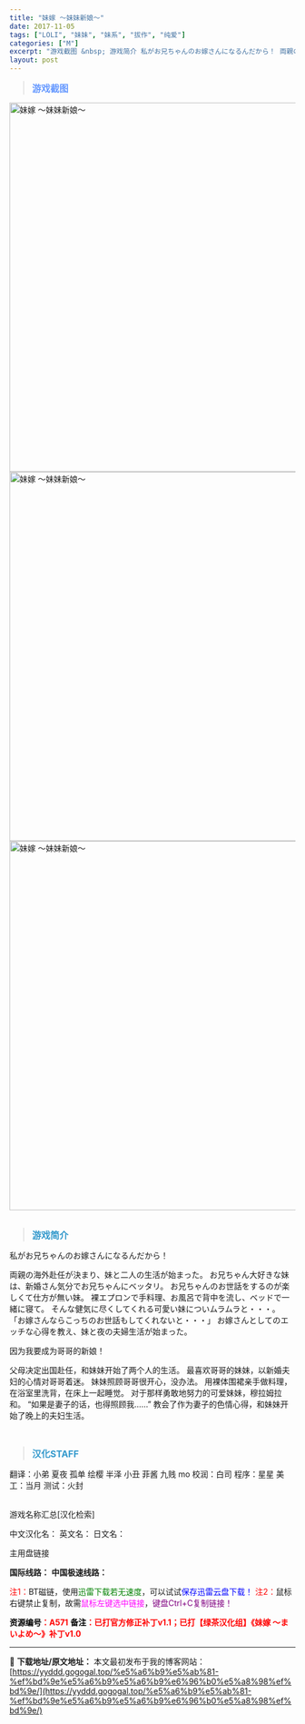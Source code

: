 ```yaml
---
title: "妹嫁 ～妹妹新娘～"
date: 2017-11-05
tags: ["LOLI", "妹妹", "妹系", "拔作", "纯爱"]
categories: ["M"]
excerpt: "游戏截图 &nbsp; 游戏简介 私がお兄ちゃんのお嫁さんになるんだから！ 両親の海外赴任が決まり、妹と二人の生活が始まった。 お兄ちゃん大好きな妹は、新婚さん気分でお兄ちゃんにベッタリ。 お兄ちゃんのお世話をするのが楽しくて仕方が無い妹。 裸エプロンで手料理、お風呂で背中を流し、ベッドで一緒に寝て&hellip;"
layout: post
---
```


<div>
<blockquote><b><span style="font-size: 12pt; color: #6699ff;">游戏截图</span></b></blockquote>
<div><img title="点击放大" src="https://yyddd.gogogal.top/wp-content/uploads/2025/04/20250430_6811eafe9451f.webp" alt="妹嫁 ～妹妹新娘～" width="650" /></div>
<div><img title="点击放大" src="https://yyddd.gogogal.top/wp-content/uploads/2025/04/20250430_6811eb0026d26.webp" alt="妹嫁 ～妹妹新娘～" width="650" /></div>
<div><img title="点击放大" src="https://yyddd.gogogal.top/wp-content/uploads/2025/04/20250430_6811eb0179345.webp" alt="妹嫁 ～妹妹新娘～" width="650" /></div>
&nbsp;
<blockquote><b><span style="font-size: 12pt; color: #3399cc;">游戏简介</span></b></blockquote>
<div>

私がお兄ちゃんのお嫁さんになるんだから！

両親の海外赴任が決まり、妹と二人の生活が始まった。
お兄ちゃん大好きな妹は、新婚さん気分でお兄ちゃんにベッタリ。
お兄ちゃんのお世話をするのが楽しくて仕方が無い妹。
裸エプロンで手料理、お風呂で背中を流し、ベッドで一緒に寝て。
そんな健気に尽くしてくれる可愛い妹についムラムラと・・・。
「お嫁さんならこっちのお世話もしてくれないと・・・」
お嫁さんとしてのエッチな心得を教え、妹と夜の夫婦生活が始まった。

因为我要成为哥哥的新娘！

父母决定出国赴任，和妹妹开始了两个人的生活。
最喜欢哥哥的妹妹，以新婚夫妇的心情对哥哥着迷。
妹妹照顾哥哥很开心，没办法。
用裸体围裙亲手做料理，在浴室里洗背，在床上一起睡觉。
对于那样勇敢地努力的可爱妹妹，穆拉姆拉和。
“如果是妻子的话，也得照顾我……”
教会了作为妻子的色情心得，和妹妹开始了晚上的夫妇生活。

</div>
&nbsp;
<blockquote><b><span style="font-size: 12pt; color: #3399cc;">汉化STAFF</span></b></blockquote>
<div>翻译：小弟 夏夜 孤单 绘樱 半泽 小丑 菲酱 九贱 mo
校润：白司
程序：星星
美工：当月
测试：火封</div>
&nbsp;

游戏名称汇总[汉化检索]

中文汉化名：
英文名：
日文名：

</div>
<div class="panel panel-primary">
<div class="panel-heading">主用盘链接</div>
<div class="panel-body">

<b>国际线路：</b>
<b>中国极速线路：</b>


<span style="color: #ff0000;">注1：</span>BT磁链，使用<span style="color: #008000;">迅雷下载若无速度</span>，可以试试<span style="color: #0000ff;">保存迅雷云盘下载！</span>
<span style="color: #ff0000;">注2：</span>鼠标右键禁止复制，故需<span style="color: #ff00ff;">鼠标左键选中链接</span>，<span style="color: #800080;">键盘Ctrl+C复制链接！</span>

</div>
<div class="panel-footer"><span style="color: #ff0000;"><b><span style="color: #000000;">资源编号</span>：A571</b></span>
<span style="color: #ff0000;"><b><span style="color: #000000;">备注</span>：已打官方修正补丁v1.1；已打【绿茶汉化组】《妹嫁 ～まいよめ～》补丁v1.0</b></span></div>
</div>

---
📖 **下载地址/原文地址：** 本文最初发布于我的博客网站：[https://yyddd.gogogal.top/%e5%a6%b9%e5%ab%81-%ef%bd%9e%e5%a6%b9%e5%a6%b9%e6%96%b0%e5%a8%98%ef%bd%9e/](https://yyddd.gogogal.top/%e5%a6%b9%e5%ab%81-%ef%bd%9e%e5%a6%b9%e5%a6%b9%e6%96%b0%e5%a8%98%ef%bd%9e/)

